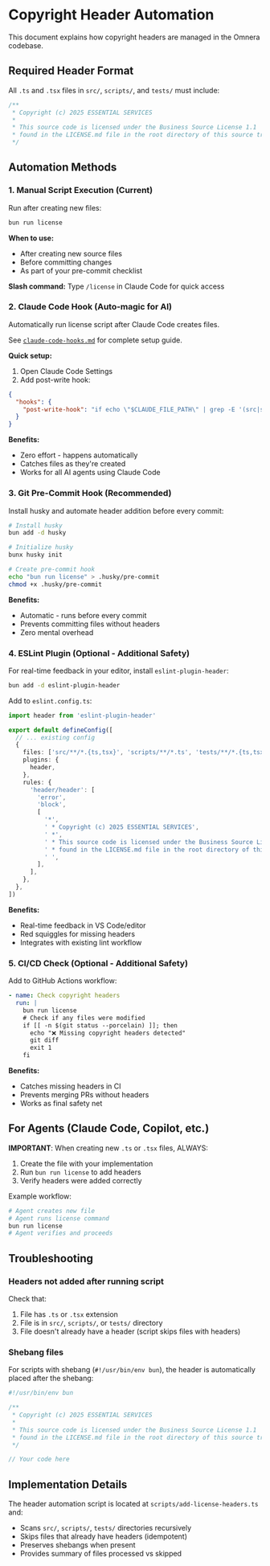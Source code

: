 # Copyright Header Automation

This document explains how copyright headers are managed in the Omnera codebase.

## Required Header Format

All `.ts` and `.tsx` files in `src/`, `scripts/`, and `tests/` must include:

```typescript
/**
 * Copyright (c) 2025 ESSENTIAL SERVICES
 *
 * This source code is licensed under the Business Source License 1.1
 * found in the LICENSE.md file in the root directory of this source tree.
 */
```

## Automation Methods

### 1. Manual Script Execution (Current)

Run after creating new files:

```bash
bun run license
```

**When to use:**

- After creating new source files
- Before committing changes
- As part of your pre-commit checklist

**Slash command:** Type `/license` in Claude Code for quick access

### 2. Claude Code Hook (Auto-magic for AI)

Automatically run license script after Claude Code creates files.

See [`claude-code-hooks.md`](./claude-code-hooks.md) for complete setup guide.

**Quick setup:**

1. Open Claude Code Settings
2. Add post-write hook:

```json
{
  "hooks": {
    "post-write-hook": "if echo \"$CLAUDE_FILE_PATH\" | grep -E '(src|scripts|tests)/.*\\.tsx?$' > /dev/null 2>&1; then cd /Users/thomasjeanneau/Codes/omnera-v2 && bun run license 2>&1 | grep 'Added header' || true; else true; fi"
  }
}
```

**Benefits:**

- Zero effort - happens automatically
- Catches files as they're created
- Works for all AI agents using Claude Code

### 3. Git Pre-Commit Hook (Recommended)

Install husky and automate header addition before every commit:

```bash
# Install husky
bun add -d husky

# Initialize husky
bunx husky init

# Create pre-commit hook
echo "bun run license" > .husky/pre-commit
chmod +x .husky/pre-commit
```

**Benefits:**

- Automatic - runs before every commit
- Prevents committing files without headers
- Zero mental overhead

### 4. ESLint Plugin (Optional - Additional Safety)

For real-time feedback in your editor, install `eslint-plugin-header`:

```bash
bun add -d eslint-plugin-header
```

Add to `eslint.config.ts`:

```typescript
import header from 'eslint-plugin-header'

export default defineConfig([
  // ... existing config
  {
    files: ['src/**/*.{ts,tsx}', 'scripts/**/*.ts', 'tests/**/*.{ts,tsx}'],
    plugins: {
      header,
    },
    rules: {
      'header/header': [
        'error',
        'block',
        [
          '*',
          ' * Copyright (c) 2025 ESSENTIAL SERVICES',
          ' *',
          ' * This source code is licensed under the Business Source License 1.1',
          ' * found in the LICENSE.md file in the root directory of this source tree.',
          ' ',
        ],
      ],
    },
  },
])
```

**Benefits:**

- Real-time feedback in VS Code/editor
- Red squiggles for missing headers
- Integrates with existing lint workflow

### 5. CI/CD Check (Optional - Additional Safety)

Add to GitHub Actions workflow:

```yaml
- name: Check copyright headers
  run: |
    bun run license
    # Check if any files were modified
    if [[ -n $(git status --porcelain) ]]; then
      echo "❌ Missing copyright headers detected"
      git diff
      exit 1
    fi
```

**Benefits:**

- Catches missing headers in CI
- Prevents merging PRs without headers
- Works as final safety net

## For Agents (Claude Code, Copilot, etc.)

**IMPORTANT**: When creating new `.ts` or `.tsx` files, ALWAYS:

1. Create the file with your implementation
2. Run `bun run license` to add headers
3. Verify headers were added correctly

Example workflow:

```bash
# Agent creates new file
# Agent runs license command
bun run license
# Agent verifies and proceeds
```

## Troubleshooting

### Headers not added after running script

Check that:

1. File has `.ts` or `.tsx` extension
2. File is in `src/`, `scripts/`, or `tests/` directory
3. File doesn't already have a header (script skips files with headers)

### Shebang files

For scripts with shebang (`#!/usr/bin/env bun`), the header is automatically placed after the shebang:

```typescript
#!/usr/bin/env bun

/**
 * Copyright (c) 2025 ESSENTIAL SERVICES
 *
 * This source code is licensed under the Business Source License 1.1
 * found in the LICENSE.md file in the root directory of this source tree.
 */

// Your code here
```

## Implementation Details

The header automation script is located at `scripts/add-license-headers.ts` and:

- Scans `src/`, `scripts/`, `tests/` directories recursively
- Skips files that already have headers (idempotent)
- Preserves shebangs when present
- Provides summary of files processed vs skipped
